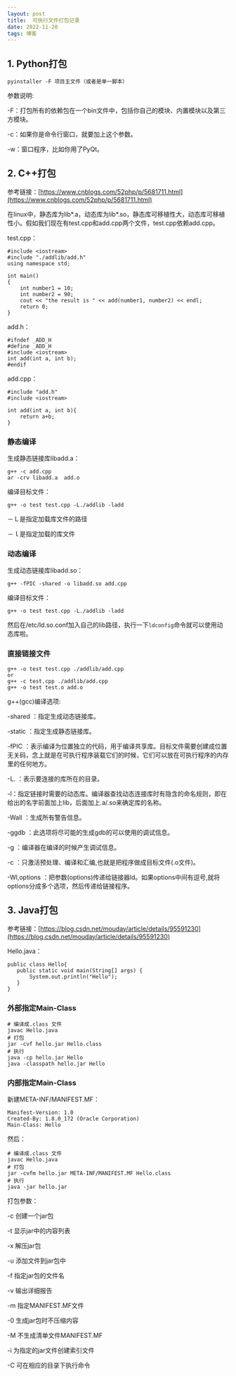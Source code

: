 ```yaml
---
layout: post
title:  可执行文件打包记录
date: 2022-11-20
tags: 博客
---
```


## 1. Python打包

	pyinstaller -F 项目主文件（或者是单一脚本）

参数说明:

-F：打包所有的依赖包在一个bin文件中，包括你自己的模块、内置模块以及第三方模块。

-c：如果你是命令行窗口，就要加上这个参数。

-w：窗口程序，比如你用了PyQt。

## 2. C++打包
参考链接：[https://www.cnblogs.com/52php/p/5681711.html](https://www.cnblogs.com/52php/p/5681711.html)


在linux中，静态库为lib\*.a，动态库为lib\*.so，静态库可移植性大，动态库可移植性小。假如我们现在有test.cpp和add.cpp两个文件，test.cpp依赖add.cpp。

test.cpp：

	#include <iostream>
	#include "./addlib/add.h"
	using namespace std;
	 
	int main()
	{
	    int number1 = 10;
	    int number2 = 90;
	    cout << "the result is " << add(number1, number2) << endl;
	    return 0;
	}
	
add.h：

	#ifndef _ADD_H
	#define _ADD_H
	#include <iostream>
	int add(int a, int b);
	#endif

add.cpp：

	#include "add.h"
	#include <iostream>
	
	int add(int a, int b){
		return a+b;
	}
	
### 静态编译

生成静态链接库libadd.a：

	g++ -c add.cpp
	ar -crv libadd.a  add.o

编译目标文件：

	g++ -o test test.cpp -L./addlib -ladd

－Ｌ是指定加载库文件的路径

－ｌ是指定加载的库文件

### 动态编译
生成动态链接库libadd.so：

	g++ -fPIC -shared -o libadd.so add.cpp
	
编译目标文件：

	g++ -o test test.cpp -L./addlib -ladd

然后在/etc/ld.so.conf加入自己的lib路径，执行一下`ldconfig`命令就可以使用动态库啦。

### 直接链接文件

	g++ -o test test.cpp ./addlib/add.cpp
	or
	g++ -c test.cpp ./addlib/add.cpp
	g++ -o test test.o add.o

g++(gcc)编译选项:

-shared ：指定生成动态链接库。

-static ：指定生成静态链接库。

-fPIC ：表示编译为位置独立的代码，用于编译共享库。目标文件需要创建成位置无关码，念上就是在可执行程序装载它们的时候，它们可以放在可执行程序的内存里的任何地方。

-L. ：表示要连接的库所在的目录。

-l：指定链接时需要的动态库。编译器查找动态连接库时有隐含的命名规则，即在给出的名字前面加上lib，后面加上.a/.so来确定库的名称。

-Wall ：生成所有警告信息。

-ggdb ：此选项将尽可能的生成gdb的可以使用的调试信息。

-g ：编译器在编译的时候产生调试信息。

-c ：只激活预处理、编译和汇编,也就是把程序做成目标文件(.o文件)。

-Wl,options ：把参数(options)传递给链接器ld。如果options中间有逗号,就将options分成多个选项，然后传递给链接程序。

## 3. Java打包
参考链接：[https://blog.csdn.net/mouday/article/details/95591230](https://blog.csdn.net/mouday/article/details/95591230)

Hello.java：

	public class Hello{
	   public static void main(String[] args) {
	       System.out.println("Hello");
	   }
	}
	
### 外部指定Main-Class
	# 编译成.class 文件
	javac Hello.java 
	# 打包
	jar -cvf hello.jar Hello.class 
	# 执行
	java -cp hello.jar Hello
	java -classpath hello.jar Hello

### 内部指定Main-Class

新建META-INF/MANIFEST.MF：

	Manifest-Version: 1.0
	Created-By: 1.8.0_172 (Oracle Corporation)
	Main-Class: Hello

然后：

	# 编译成.class 文件
	javac Hello.java 
	# 打包
	jar -cvfm hello.jar META-INF/MANIFEST.MF Hello.class
	# 执行
	java -jar hello.jar 
	
打包参数：

-c  创建一个jar包

-t  显示jar中的内容列表

-x  解压jar包

-u  添加文件到jar包中

-f  指定jar包的文件名

-v  输出详细报告

-m  指定MANIFEST.MF文件

-0  生成jar包时不压缩内容

-M  不生成清单文件MANIFEST.MF

-i  为指定的jar文件创建索引文件

-C  可在相应的目录下执行命令
